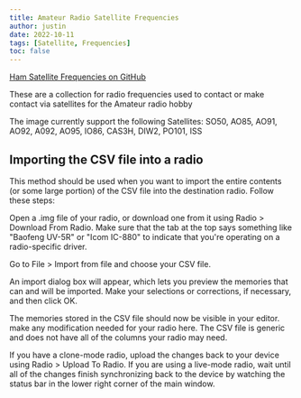 ```yaml
---
title: Amateur Radio Satellite Frequencies
author: justin
date: 2022-10-11
tags: [Satellite, Frequencies]
toc: false
---
```


[Ham Satellite Frequencies on GitHub](https://github.com/zs6stn/Ham-Satellite-Frequencies)

These are a collection for radio frequencies used to contact or make contact via satellites for the Amateur radio hobby

The image currently support the following Satellites: SO50, AO85, AO91, AO92, A092, AO95, IO86, CAS3H, DIW2, PO101, ISS
 
  
Importing the CSV file into a radio  
-----------------------------------  
This method should be used when you want to import the entire contents (or some large portion) of the CSV file into the destination radio. Follow these steps:

Open a .img file of your radio, or download one from it using Radio > Download From Radio. 
Make sure that the tab at the top says something like "Baofeng UV-5R" or "Icom IC-880" to indicate that you're operating on a radio-specific driver.

Go to File > Import from file and choose your CSV file.

An import dialog box will appear, which lets you preview the memories that can and will be imported. Make your selections or corrections, if necessary, and then click OK.

The memories stored in the CSV file should now be visible in your editor.
make any modification needed for your radio here. The CSV file is generic and does not have all of the columns your radio may need. 

If you have a clone-mode radio, upload the changes back to your device using Radio > Upload To Radio. If you are using a live-mode radio, wait until all of the changes finish synchronizing back to the device by watching the status bar in the lower right corner of the main window.
